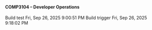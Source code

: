 #### COMP3104 – Developer Operations
Build test Fri, Sep 26, 2025  9:00:51 PM
Build trigger Fri, Sep 26, 2025  9:18:02 PM
